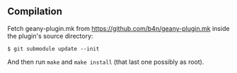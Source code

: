 ## Compilation

Fetch geany-plugin.mk from https://github.com/b4n/geany-plugin.mk inside the
plugin's source directory:

    $ git submodule update --init

And then run `make` and `make install` (that last one possibly as root).
